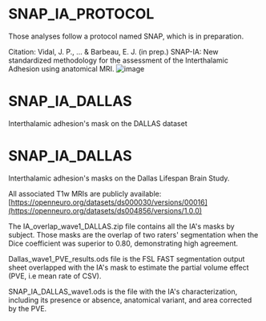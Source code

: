 # SNAP_IA_PROTOCOL
Those analyses follow a protocol named SNAP, which is in preparation. 

Citation: Vidal, J. P., ... & Barbeau, E. J. (in prep.) SNAP-IA: New standardized methodology for the assessment of the Interthalamic Adhesion using anatomical MRI.
![image](https://github.com/user-attachments/assets/efd2737d-d364-465e-80fd-dbe729bcd5e1)

# SNAP_IA_DALLAS
Interthalamic adhesion's mask on the DALLAS dataset

# SNAP_IA_DALLAS
Interthalamic adhesion's masks on the Dallas Lifespan Brain Study. 

All associated T1w MRIs are publicly available: [https://openneuro.org/datasets/ds000030/versions/00016](https://openneuro.org/datasets/ds004856/versions/1.0.0)

The IA_overlap_wave1_DALLAS.zip file contains all the IA's masks by subject. Those masks are the overlap of two raters' segmentation when the Dice coefficient was superior to 0.80, demonstrating high agreement. 

Dallas_wave1_PVE_results.ods file is the FSL FAST segmentation output sheet overlapped with the IA's mask to estimate the partial volume effect (PVE, i.e mean rate of CSV). 

SNAP_IA_DALLAS_wave1.ods is the file with the IA's characterization, including its presence or absence, anatomical variant, and area corrected by the PVE. 
